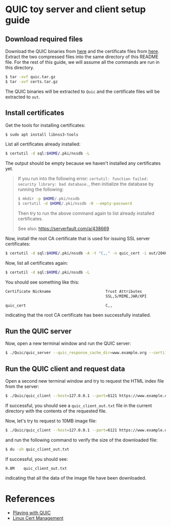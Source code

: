 # QUIC toy server and client setup guide

## Download required files
Download the QUIC binaries from [here](https://drive.google.com/file/d/1aLskldTWSjkwHhLZJ-VHQ5FJjE0ZtQO2/view?usp=share_link) and the certificate files from [here](https://drive.google.com/file/d/1KUiLFjDsEG8iBZt1cIi0Kmuz3d_aXKTq/view?usp=share_link). Extract the two compressed files into the same directory of this README file. For the rest of this guide, we will assume all the commands are run in this directory.

```bash
$ tar -xvf quic.tar.gz
$ tar -xvf certs.tar.gz
```

The QUIC binaries will be extracted to `Quic` and the certificate files will be extracted to `out`.

## Install certificates

Get the tools for installing certificates:

```bash
$ sudo apt install libnss3-tools
```

List all certificates already installed:

```bash
$ certutil -d sql:$HOME/.pki/nssdb -L
```

The output should be empty because we haven't installed any certificates yet.

> If you run into the following error: `certutil: function failed: security library: bad database.`, then initialize the database by running the following:
>
> ```bash
> $ mkdir -p $HOME/.pki/nssdb
> $ certutil -d $HOME/.pki/nssdb -N --empty-password
> ```
>
> Then try to run the above command again to list already installed certificates.
> 
> See also: https://serverfault.com/a/438669

Now, install the root CA certificate that is used for issuing SSL server certificates:

```bash
$ certutil -d sql:$HOME/.pki/nssdb -A -t "C,," -n quic_cert -i out/2048-sha256-root.pem
```

Now, list all certificates again:

```bash
$ certutil -d sql:$HOME/.pki/nssdb -L
```

You should see something like this:

```bash
Certificate Nickname                        Trust Attributes
                                            SSL,S/MIME,JAR/XPI

quic_cert                                   C,,
```
indicating that the root CA certificate has been successfully installed.


## Run the QUIC server

Now, open a new terminal window and run the QUIC server:

```bash
$ ./Quic/quic_server --quic_response_cache_dir=www.example.org --certificate_file=out/leaf_cert.pem --key_file=out/leaf_cert.pkcs8
```

## Run the QUIC client and request data

Open a second new terminal window and try to request the HTML index file from the server:

```bash
$ ./Quic/quic_client --host=127.0.0.1 --port=6121 https://www.example.org/ --allow_unknown_root_cert > quic_client_out.txt
```

If successful, you should see a `quic_client_out.txt` file in the current directory with the contents of the requested file.

Now, let's try to request to 10MB image file:

```bash
$ ./Quic/quic_client --host=127.0.0.1 --port=6121 https://www.example.org/image.jpeg --allow_unknown_root_cert > quic_client_out.txt
```

and run the following command to verify the size of the downloaded file:

```bash
$ du -sh quic_client_out.txt
```

If successful, you should see:

```bash
9.8M    quic_client_out.txt
```
indicating that all the data of the image file have been downloaded.

# References

* [Playing with QUIC](https://www.chromium.org/quic/playing-with-quic/)
* [Linux Cert Management](https://chromium.googlesource.com/chromium/src/+/HEAD/docs/linux/cert_management.md)
